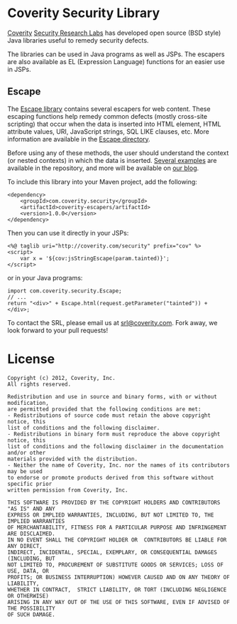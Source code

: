 # Coverity Security Library
[Coverity](http://www.coverity.com) [Security Research Labs](https://communities.coverity.com/blogs/security) has developed open source (BSD style) Java libraries useful to remedy security defects. 

The libraries can be used in Java programs as well as JSPs. The escapers are also available as EL (Expression Language) functions for an easier use in JSPs.

## Escape

The [Escape library](https://github.com/coverity/coverity-security-library/tree/master/coverity-escapers) contains several escapers for web content. These escaping functions help remedy common defects (mostly cross-site scripting) that occur when the data is inserted into HTML element, HTML attribute values, URI, JavaScript strings, SQL LIKE clauses, etc. More information are available in the [Escape directory](https://github.com/coverity/coverity-security-library/tree/master/coverity-escapers).

Before using any of these methods, the user should understand the context (or nested contexts) in which the data is inserted. [Several examples](https://github.com/coverity/coverity-security-library/tree/master/coverity-escapers/samples) are available in the repository, and more will be available on [our blog](https://communities.coverity.com/blogs/security).

To include this library into your Maven project, add the following:

    <dependency>
        <groupId>com.coverity.security</groupId>
        <artifactId>coverity-escapers/artifactId>
        <version>1.0.0</version>
    </dependency>

Then you can use it directly in your JSPs:

    <%@ taglib uri="http://coverity.com/security" prefix="cov" %>
    <script>
        var x = '${cov:jsStringEscape(param.tainted)}';
    </script>

or in your Java programs:

    import com.coverity.security.Escape;
    // ...
    return "<div>" + Escape.html(request.getParameter("tainted")) + </div>;

To contact the SRL, please email us at <srl@coverity.com>. Fork away, we look forward to your pull requests!

# License
    Copyright (c) 2012, Coverity, Inc. 
    All rights reserved.

    Redistribution and use in source and binary forms, with or without modification, 
    are permitted provided that the following conditions are met:
    - Redistributions of source code must retain the above copyright notice, this 
    list of conditions and the following disclaimer.
    - Redistributions in binary form must reproduce the above copyright notice, this
    list of conditions and the following disclaimer in the documentation and/or other
    materials provided with the distribution.
    - Neither the name of Coverity, Inc. nor the names of its contributors may be used
    to endorse or promote products derived from this software without specific prior 
    written permission from Coverity, Inc.
    
    THIS SOFTWARE IS PROVIDED BY THE COPYRIGHT HOLDERS AND CONTRIBUTORS "AS IS" AND ANY
    EXPRESS OR IMPLIED WARRANTIES, INCLUDING, BUT NOT LIMITED TO, THE IMPLIED WARRANTIES
    OF MERCHANTABILITY, FITNESS FOR A PARTICULAR PURPOSE AND INFRINGEMENT ARE DISCLAIMED.
    IN NO EVENT SHALL THE COPYRIGHT HOLDER OR  CONTRIBUTORS BE LIABLE FOR ANY DIRECT,
    INDIRECT, INCIDENTAL, SPECIAL, EXEMPLARY, OR CONSEQUENTIAL DAMAGES (INCLUDING, BUT
    NOT LIMITED TO, PROCUREMENT OF SUBSTITUTE GOODS OR SERVICES; LOSS OF USE, DATA, OR 
    PROFITS; OR BUSINESS INTERRUPTION) HOWEVER CAUSED AND ON ANY THEORY OF LIABILITY, 
    WHETHER IN CONTRACT,  STRICT LIABILITY, OR TORT (INCLUDING NEGLIGENCE OR OTHERWISE) 
    ARISING IN ANY WAY OUT OF THE USE OF THIS SOFTWARE, EVEN IF ADVISED OF THE POSSIBILITY 
    OF SUCH DAMAGE.